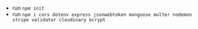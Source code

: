<!--  -->

- run `npm init`
- run `npm i cors dotenv express jsonwebtoken mongoose multer nodemon stripe validator cloudinary bcrypt`
